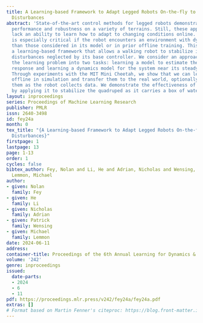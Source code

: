 ```yaml
---
title: A Learning-based Framework to Adapt Legged Robots On-the-fly to Unexpected
  Disturbances
abstract: 'State-of-the-art control methods for legged robots demonstrate impressive
  performance and robustness on a variety of terrains. Still, these approaches often
  lack an ability to learn how to adapt to changing conditions online. Such adaptation
  is especially critical if the robot encounters an environment with dynamics different
  than those considered in its model or in prior offline training. This paper proposes
  a learning-based framework that allows a walking robot to stabilize itself under
  disturbances neglected by its base controller. We consider an approach that simplifies
  the learning problem into two tasks: learning a model to estimate the robot’s steady-state
  response and learning a dynamics model for the system near its steady-state behavior.
  Through experiments with the MIT Mini Cheetah, we show that we can learn these models
  offline in simulation and transfer them to the real world, optionally finetuning
  them as the robot collects data. We demonstrate the effectiveness of our approach
  by applying it to stabilize the quadruped as it carries a box of water on its back.'
layout: inproceedings
series: Proceedings of Machine Learning Research
publisher: PMLR
issn: 2640-3498
id: fey24a
month: 0
tex_title: "{A Learning-based Framework to Adapt Legged Robots On-the-fly to Unexpected
  Disturbances}"
firstpage: 1
lastpage: 13
page: 1-13
order: 1
cycles: false
bibtex_author: Fey, Nolan and Li, He and Adrian, Nicholas and Wensing, Patrick and
  Lemmon, Michael
author:
- given: Nolan
  family: Fey
- given: He
  family: Li
- given: Nicholas
  family: Adrian
- given: Patrick
  family: Wensing
- given: Michael
  family: Lemmon
date: 2024-06-11
address:
container-title: Proceedings of the 6th Annual Learning for Dynamics & Control Conference
volume: '242'
genre: inproceedings
issued:
  date-parts:
  - 2024
  - 6
  - 11
pdf: https://proceedings.mlr.press/v242/fey24a/fey24a.pdf
extras: []
# Format based on Martin Fenner's citeproc: https://blog.front-matter.io/posts/citeproc-yaml-for-bibliographies/
---
```


